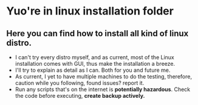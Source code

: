 # Yuo're in linux installation folder
## Here you can find how to install all kind of linux distro.

- I can't try every distro myself, and as current, most of the Linux installation comes with GUI, thus make the installation a breeze.
- I'll try to explain as detail as I can. Both for you and future me.
- As current, I yet to have multiple machines to do the testing, therefore, caution while you following, found issues? report it.
- Run any scripts that's on the internet is **potentially hazardous**. Check the code before executing, **create backup actively.**
